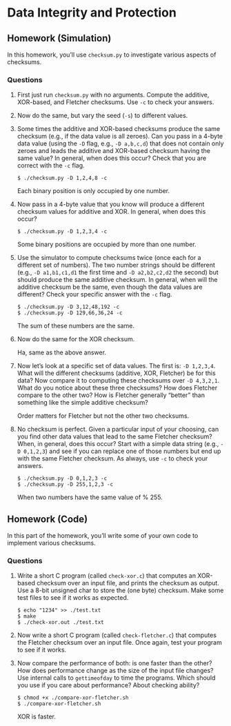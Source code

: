 # Data Integrity and Protection

## Homework (Simulation)

In this homework, you’ll use `checksum.py` to investigate various aspects of checksums.

### Questions

1. First just run `checksum.py` with no arguments. Compute the additive, XOR-based, and Fletcher checksums. Use `-c` to check your answers.

2. Now do the same, but vary the seed (`-s`) to different values.

3. Some times the additive and XOR-based checksums produce the same checksum (e.g., if the data value is all zeroes). Can you pass in a 4-byte data value (using the `-D` flag, e.g., `-D a,b,c,d`) that does not contain only zeroes and leads the additive and XOR-based checksum having the same value? In general, when does this occur? Check that you are correct with the `-c` flag.

    ```
    $ ./checksum.py -D 1,2,4,8 -c
    ```

    Each binary position is only occupied by one number.

4. Now pass in a 4-byte value that you know will produce a different checksum values for additive and XOR. In general, when does this occur?

    ```
    $ ./checksum.py -D 1,2,3,4 -c
    ```

    Some binary positions are occupied by more than one number.

5. Use the simulator to compute checksums twice (once each for a different set of numbers). The two number strings should be different (e.g., `-D a1,b1,c1,d1` the first time and `-D a2,b2,c2,d2` the second) but should produce the same additive checksum. In general, when will the additive checksum be the same, even though the data values are different? Check your specific answer with the `-c` flag.

    ```
    $ ./checksum.py -D 3,12,48,192 -c
    $ ./checksum.py -D 129,66,36,24 -c
    ```

    The sum of these numbers are the same.

6. Now do the same for the XOR checksum.

    Ha, same as the above answer.

7. Now let’s look at a specific set of data values. The first is: `-D 1,2,3,4`. What will the different checksums (additive, XOR, Fletcher) be for this data? Now compare it to computing these checksums over `-D 4,3,2,1`. What do you notice about these three checksums? How does Fletcher compare to the other two? How is Fletcher generally “better” than something like the simple additive checksum?

    Order matters for Fletcher but not the other two checksums.

8. No checksum is perfect. Given a particular input of your choosing, can you find other data values that lead to the same Fletcher checksum? When, in general, does this occur? Start with a simple data string (e.g., `-D 0,1,2,3`) and see if you can replace one of those numbers but end up with the same Fletcher checksum. As always, use `-c` to check your answers.

    ```
    $ ./checksum.py -D 0,1,2,3 -c
    $ ./checksum.py -D 255,1,2,3 -c
    ```

    When two numbers have the same value of % 255.

## Homework (Code)

In this part of the homework, you’ll write some of your own code to implement various checksums.

### Questions

1. Write a short C program (called `check-xor.c`) that computes an XOR-based checksum over an input file, and prints the checksum as output. Use a 8-bit unsigned char to store the (one byte) checksum. Make some test files to see if it works as expected.

    ```
    $ echo "1234" >> ./test.txt
    $ make
    $ ./check-xor.out ./test.txt
    ```

2. Now write a short C program (called `check-fletcher.c`) that computes the Fletcher checksum over an input file. Once again, test your program to see if it works.

3. Now compare the performance of both: is one faster than the other? How does performance change as the size of the input file changes? Use internal calls to `gettimeofday` to time the programs. Which should you use if you care about performance? About checking ability?

    ```
    $ chmod +x ./compare-xor-fletcher.sh
    $ ./compare-xor-fletcher.sh 
    ```

    XOR is faster.
